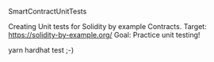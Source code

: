 SmartContractUnitTests

Creating Unit tests for Solidity by example Contracts. Target: https://solidity-by-example.org/ Goal: Practice unit testing!

yarn hardhat test ;-)
